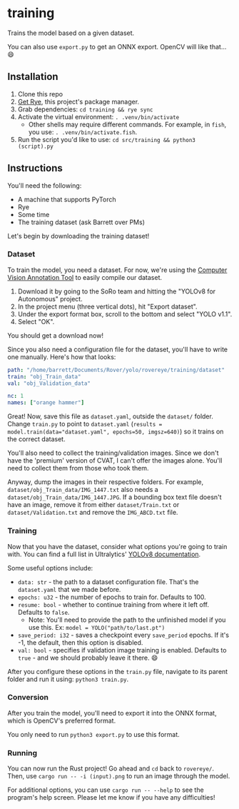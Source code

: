 # training

Trains the model based on a given dataset.

You can also use `export.py` to get an ONNX export. OpenCV will like that... 😄️

## Installation

1. Clone this repo
1. [Get Rye](https://rye-up.com/), this project's package manager.
1. Grab dependencies: `cd training && rye sync`
1. Activate the virtual environment: `. .venv/bin/activate`
    - Other shells may require different commands. For example, in `fish`, you use: `. .venv/bin/activate.fish`.
1. Run the script you'd like to use: `cd src/training && python3 (script).py`

## Instructions

You'll need the following:

- A machine that supports PyTorch
- Rye
- Some time
- The training dataset (ask Barrett over PMs)

Let's begin by downloading the training dataset!

### Dataset

To train the model, you need a dataset. For now, we're using the [Computer Vision Annotation Tool](https://app.cvat.ai) to easily compile our dataset.

1. Download it by going to the SoRo team and hitting the "YOLOv8 for Autonomous" project.
1. In the project menu (three vertical dots), hit "Export dataset".
1. Under the export format box, scroll to the bottom and select "YOLO v1.1".
1. Select "OK".

You should get a download now!

Since you also need a configuration file for the dataset, you'll have to write one manually. Here's how that looks:

```yaml
path: "/home/barrett/Documents/Rover/yolo/rovereye/training/dataset"
train: "obj_Train_data"
val: "obj_Validation_data"

nc: 1
names: ["orange hammer"]
```

Great! Now, save this file as `dataset.yaml`, outside the `dataset/` folder. Change `train.py` to point to `dataset.yaml` (`results = model.train(data="dataset.yaml", epochs=50, imgsz=640)`) so it trains on the correct dataset.

You'll also need to collect the training/validation images. Since we don't have the 'premium' version of CVAT, I can't offer the images alone. You'll need to collect them from those who took them.

Anyway, dump the images in their respective folders. For example, `dataset/obj_Train_data/IMG_1447.txt` also needs a `dataset/obj_Train_data/IMG_1447.JPG`. If a bounding box text file doesn't have an image, remove it from either `dataset/Train.txt` or `dataset/Validation.txt` and remove the `IMG_ABCD.txt` file.

### Training

Now that you have the dataset, consider what options you're going to train with. You can find a full list in Ultralytics' [YOLOv8 documentation](https://docs.ultralytics.com/modes/train/).

Some useful options include:

- `data: str` - the path to a dataset configuration file. That's the `dataset.yaml` that we made before.
- `epochs: u32` - the number of epochs to train for. Defaults to 100.
- `resume: bool` - whether to continue training from where it left off. Defaults to `false`.
  - Note: You'll need to provide the path to the unfinished model if you use this. Ex: `model = YOLO("path/to/last.pt")`
- `save_period: i32` - saves a checkpoint every `save_period` epochs. If it's -1, the default, then this option is disabled.  
- `val: bool` - specifies if validation image training is enabled. Defaults to `true` - and we should probably leave it there. 😄️

After you configure these options in the `train.py` file, navigate to its parent folder and run it using: `python3 train.py`.

### Conversion

After you train the model, you'll need to export it into the ONNX format, which is OpenCV's preferred format.

You only need to run `python3 export.py` to use this format.

### Running

You can now run the Rust project! Go ahead and `cd` back to `rovereye/`. Then, use `cargo run -- -i (input).png` to run an image through the model.

For additional options, you can use `cargo run -- --help` to see the program's help screen. Please let me know if you have any difficulties!
